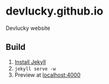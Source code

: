 # devlucky.github.io
Devlucky website 

## Build
1. [Install Jekyll](https://github.com/jekyll/jekyll)
2. `jekyll serve -w`
3. Preview at [localhost:4000](http://localhost:4000)
